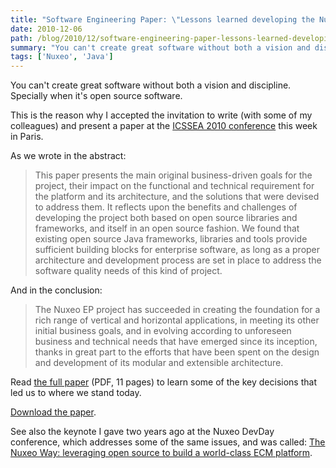 ```yaml
---
title: "Software Engineering Paper: \"Lessons learned developing the Nuxeo EP open source, component-based, ECM platform\""
date: 2010-12-06
path: /blog/2010/12/software-engineering-paper-lessons-learned-developing-nuxeo-ep-open-source-component-based-ecm-platform
summary: "You can't create great software without both a vision and discipline."
tags: ['Nuxeo', 'Java']
---
```


<p>You can't create great software without both a vision and discipline. Specially when it's open source software.</p>

<p>This is the reason why I accepted the invitation to write (with some of my colleagues) and present a paper at the <a href="http://icssea.enst.fr/">ICSSEA 2010 conference</a> this week in Paris.</p>

<!-- more -->

<p>As we wrote in the abstract:</p>

<blockquote>
<p>This paper presents the main original business-driven goals for the project, their impact on the functional and technical requirement for the platform and its architecture, and the solutions that were devised to address them. It reflects upon the benefits and challenges of developing the project both based on open source libraries and frameworks, and itself in an open source fashion.
We found that existing open source Java frameworks, libraries and tools provide sufficient building blocks for enterprise software, as long as a proper architecture and development process are set in place to address the software quality needs of this kind of project.</p>
</blockquote>

<p>And in the conclusion:</p>

<blockquote>
<p>The Nuxeo EP project has succeeded in creating the foundation for a rich range of vertical and horizontal applications, in meeting its other initial business goals, and in evolving according to unforeseen business and technical needs that have emerged since its inception, thanks in great part to the efforts that have been spent on the design and development of its modular and extensible architecture.</p>
</blockquote>

<p>Read <a href="/assets/pdf/icssea2010.pdf">the full paper</a> (PDF, 11 pages) to learn some of the key decisions that led us to where we stand today.</p>

<p><span class="asset  asset-generic at-xid-6a010536291c30970b0148c6757ed0970c"><a href="/assets/pdf/icssea2010.pdf">Download the paper</a>.</span></p>

<p>See also the keynote I gave two years ago at the Nuxeo DevDay conference, which addresses some of the same issues, and was called: <a href="http://blogs.nuxeo.com/fermigier/2008/12/video-slides-transcript-my-talk-at-nuxeo-devday.html">The Nuxeo Way: leveraging open source to build a world-class ECM platform</a>.</p>
 

